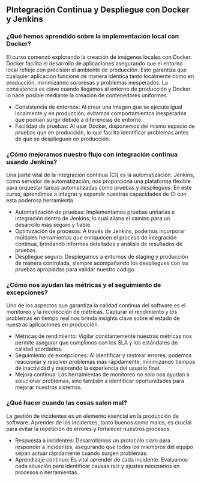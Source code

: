 <h2 align="left"> PIntegración Continua y Despliegue con Docker y Jenkins </h2>

<h3 align="left"> ¿Qué hemos aprendido sobre la implementación local con Docker? </h3>
<p align="left">  El curso comenzó explorando la creación de imágenes locales con Docker. Docker facilita el desarrollo de aplicaciones asegurando que el entorno local refleje con precisión el ambiente de producción. Esto garantiza que cualquier aplicación funcione de manera idéntica tanto localmente como en producción, minimizando sorpresas y problemas inesperados. La consistencia es clave cuando llegamos al entorno de producción y Docker lo hace posible mediante la creación de contenedores uniformes.

* Consistencia de entornos: Al crear una imagen que se ejecuta igual localmente y en producción, evitamos comportamientos inesperados que podrían surgir debido a diferencias de entorno.
* Facilidad de pruebas: Al usar Docker, disponemos del mismo espacio de pruebas que en producción, lo que facilita identificar problemas antes de que se desplieguen en producción.

</p>

<h3 align="left"> ¿Cómo mejoramos nuestro flujo con integración continua usando Jenkins? </h3>
<p align="left">  Una parte vital de la integración continua (CI) es la automatización. Jenkins, como servidor de automatización, nos proporciona una plataforma flexible para orquestar tareas automatizadas como pruebas y despliegues. En este curso, aprendimos a integrar y expandir nuestras capacidades de CI con esta poderosa herramienta.

* Automatización de pruebas: Implementamos pruebas unitarias e integración dentro de Jenkins, lo cual allana el camino para un desarrollo más seguro y fiable.
* Optimización de procesos: A través de Jenkins, podemos incorporar múltiples herramientas que enriquecen el proceso de integración continua, brindando informes detallados y análisis de resultados de pruebas.
* Despliegue seguro: Desplegamos a entornos de staging y producción de manera controlada, siempre acompañando los despliegues con las pruebas apropiadas para validar nuestro código.

 </p>

<h3 align="left"> ¿Cómo nos ayudan las métricas y el seguimiento de excepciones? </h3>
<p align="left">  Uno de los aspectos que garantiza la calidad continua del software es el monitoreo y la recolección de métricas. Capturar el rendimiento y los problemas en tiempo real nos brinda insights clave sobre el estado de nuestras aplicaciones en producción.

* Métricas de rendimiento: Vigilar constantemente nuestras métricas nos permite asegurar que cumplimos con los SLA y los estándares de calidad acordados.
* Seguimiento de excepciones: Al identificar y rastrear errores, podemos reaccionar y resolver problemas más rápidamente, minimizando tiempos de inactividad y mejorando la experiencia del usuario final.
* Mejora continua: Las herramientas de monitoreo no solo nos ayudan a solucionar problemas, sino también a identificar oportunidades para mejorar nuestros sistemas. </p>

<h3 align="left"> ¿Qué hacer cuando las cosas salen mal? </h3>
<p align="left">  La gestión de incidentes es un elemento esencial en la producción de software. Aprender de los incidentes, tanto buenos como malos, es crucial para evitar la repetición de errores y fortalecer nuestros procesos.

* Respuesta a incidentes: Desarrollamos un protocolo claro para responder a incidentes, asegurando que todos los miembros del equipo sepan actuar rápidamente cuando surgen problemas.
* Aprendizaje continuo: Es vital aprender de cada incidente. Evaluamos cada situación para identificar causas raíz y ajustes necesarios en procesos o herramientas. </p>